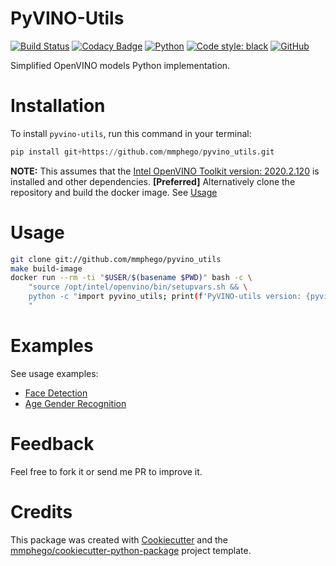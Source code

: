 # PyVINO-Utils

[![Build Status](https://img.shields.io/travis/mmphego/pyvino_utils.svg)](https://travis-ci.com/mmphego/pyvino_utils)
[![Codacy Badge](https://api.codacy.com/project/badge/Grade/43713e0b78f547e8912ff05c9350cffb)](https://app.codacy.com/app/mmphego/pyvino_utils?utm_source=github.com&utm_medium=referral&utm_content=mmphego/pyvino_utils&utm_campaign=Badge_Grade_Dashboard)
[![Python](https://img.shields.io/badge/Python-3.6%2B-red.svg)](https://www.python.org/downloads/)
[![Code style: black](https://img.shields.io/badge/code%20style-black-000000.svg)](https://github.com/psf/black)
[![GitHub](https://img.shields.io/github/license/mmphego/pyvino_utils.svg)](LICENSE)

Simplified OpenVINO models Python implementation.

# Installation

To install `pyvino-utils`, run this command in your terminal:

```python
pip install git+https://github.com/mmphego/pyvino_utils.git
```

**NOTE:** This assumes that the [Intel OpenVINO Toolkit version: 2020.2.120](https://software.intel.com/content/www/us/en/develop/tools/openvino-toolkit/choose-download.html) is installed and other dependencies. 
**[Preferred]** Alternatively clone the repository and build the docker image. See [Usage](#usage)

# Usage

```bash
git clone git://github.com/mmphego/pyvino_utils
make build-image
docker run --rm -ti "$USER/$(basename $PWD)" bash -c \
    "source /opt/intel/openvino/bin/setupvars.sh && \
    python -c "import pyvino_utils; print(f'PyVINO-utils version: {pyvino_utils.__version__}')"
    "
```

# Examples

See usage examples:

- [Face Detection](examples/face_detection)
- [Age Gender Recognition](examples/age_gender_recognition)

# Feedback

Feel free to fork it or send me PR to improve it.

# Credits

This package was created with [Cookiecutter](https://github.com/audreyr/cookiecutter) and the [mmphego/cookiecutter-python-package](https://github.com/mmphego/cookiecutter-python-package) project template.
